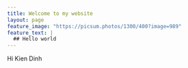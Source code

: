 ```yaml
---
title: Welcome to my website
layout: page
feature_image: "https://picsum.photos/1300/400?image=989"
feature_text: |
  ## Hello world
---
```


Hi Kien Dinh
